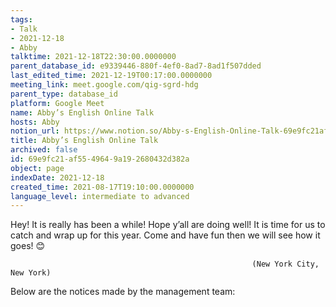 ```yaml
---
tags:
- Talk
- 2021-12-18
- Abby
talktime: 2021-12-18T22:30:00.0000000
parent_database_id: e9339446-880f-4ef0-8ad7-8ad1f507dded
last_edited_time: 2021-12-19T00:17:00.0000000
meeting_link: meet.google.com/qig-sgrd-hdg
parent_type: database_id
platform: Google Meet
name: Abby’s English Online Talk
hosts: Abby
notion_url: https://www.notion.so/Abby-s-English-Online-Talk-69e9fc21af5549649a192680432d382a
title: Abby’s English Online Talk
archived: false
id: 69e9fc21-af55-4964-9a19-2680432d382a
object: page
indexDate: 2021-12-18
created_time: 2021-08-17T19:10:00.0000000
language_level: intermediate to advanced
---
```


Hey! It is really has been a while! Hope y’all are doing well! It is time for us to catch and wrap up for this year. Come and have fun then we will see how it goes! 😊



                                                          (New York City, New York)



Below are the notices made by the management team:


